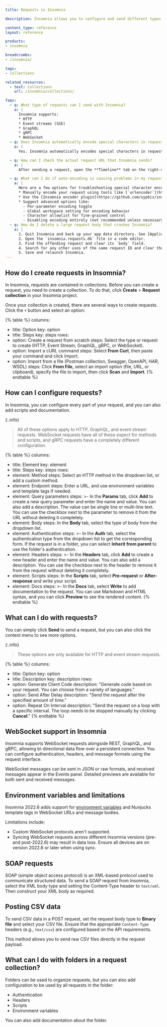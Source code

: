 ```yaml
---
title: Requests in Insomnia

description: Insomnia allows you to configure and send different types of requests.

content_type: reference
layout: reference

products:
- insomnia

breadcrumbs:
- /insomnia/

tags:
- collections

related_resources:
  - text: Collections
    url: /insomnia/collections/

faqs:
  - q: What type of requests can I send with Insomnia?
    a: |
      Insomnia supports:
      * HTTP
      * Event streams (SSE)
      * GraphQL
      * gRPC
      * WebSocket
  - q: Does Insomnia automatically encode special characters in request URLs?
    a: |
      Yes. Insomnia automatically encodes special characters in request URLs. This behavior ensures proper formatting for HTTP requests, but it may cause issues for users who intentionally want to send characters without encoding.

  - q: How can I check the actual request URL that Insomnia sends?
    a: |
      After sending a request, open the **Timeline** tab on the right-side panel. This shows the exact encoded request that was transmitted, allowing you to verify how special characters were handled.

  - q: What can I do if auto-encoding is causing problems in my request?
    a: |
      Here are a few options for troubleshooting special character encoding issues:
      * Manually encode your request using tools like [`urlencoder`](https://www.urlencoder.org/) or [W3Schools](https://www.w3schools.com/tags/ref_urlencode.ASP)
      * Use the [Insomnia encoder plugin](https://github.com/sypbiz/insomnia-plugin-encode-uri)
      * Suggest advanced options like:
        - Per-parameter encoding toggle
        - Global workspace setting for encoding behavior
        - Character allowlist for fine-grained control
        - Disabling encoding entirely (not recommended unless necessary)
  - q: How do I delete a large request body that crashes Insomnia?
    a: |
      1. Quit Insomnia and back up your app data directory. See [Application Data](https://docs.insomnia.rest/insomnia/application-data) for location info.
      2. Open the `insomnia.requests.db` file in a code editor.
      3. Find the offending request and clear its `body` field.
      4. Search for any other uses of the same request ID and clear those `body` fields as well.
      5. Save and relaunch Insomnia.
---
```


## How do I create requests in Insomnia?

In Insomnia, requests are contained in collections. Before you can create a request, you need to create a collection. To do that, click **Create** > **Request collection** in your Insomnia project.

Once your collection is created, there are several ways to create requests. Click the `+` button and select an option:

{% table %}
columns:
  - title: Option
    key: option
  - title: Steps
    key: steps
rows:
  - option: Create a request from scratch
    steps: Select the type or request to create (HTTP, Event Stream, GraphQL, gRPC, or WebSocket).
  - option: Import a cURL command
    steps: Select **From Curl**, then paste your command and click Import.
  - option: Import from a file (Postman collection, Swagger, OpenAPI, HAR, WSDL)
    steps: Click **From File**, select an import option (file, URL, or clipboard), specify the file to import, then click **Scan** and **Import**.
{% endtable %}

## How can I configure requests?

In Insomnia, you can configure every part of your request, and you can also add scripts and documentation.

{:.info}
> All of these options apply to HTTP, GraphQL, and event stream requests. WebSocket requests have all of these expect for methods and scripts, and gRPC requests have a completely different configuration. <!-- Link to gRPC docs? -->

{% table %}
columns:
  - title: Element
    key: element
  - title: Steps
    key: steps
rows:
  - element: Method
    steps: Select an HTTP method in the dropdown list, or add a custom method.
  - element: Endpoint
    steps: Enter a URL, and use environment variables and template tags if needed.
  - element: Query parameters
    steps: >-
      In the **Params** tab, click **Add** to create a new query parameter and enter the name and value. You can also add a description. The value can be single line or multi-line text. You can use the checkbox next to the parameter to remove it from the URL without deleting it completely.
  - element: Body
    steps: In the **Body** tab, select the type of body from the dropdown list.
  - element: Authentication
    steps: >-
      In the **Auth** tab, select the authentication type from the dropdown list to get the corresponding form. If the request is in a folder, you can select **Inherit from parent** to use the folder's authentication.
  - element: Headers
    steps: >-
      In the **Headers** tab, click **Add** to create a new header and enter the name and value. You can also add a description. You can use the checkbox next to the header to remove it from the request without deleting it completely.
  - element: Scripts
    steps: In the **Scripts** tab, select **Pre-request** or **After-response** and write your script.
  - element: Docs
    steps: >-
      In the **Docs** tab, select **Write** to add documentation to the request. You can use Markdown and HTML syntax, and you can click **Preview** to see the rendered content.
{% endtable %}


## What can I do with requests?

You can simply click **Send** to send a request, but you can also click the context menu to see more options.

{:.info}
> These options are only available for HTTP and event stream requests.

{% table %}
columns:
  - title: Option
    key: option
  - title: Description
    key: description
rows:
  - option: Generate Client Code
    description: "Generate code based on your request. You can choose from a variety of languages."
  - option: Send After Delay
    description: "Send the request after the specified amount of time."
  - option: Repeat On Interval
    description: "Send the request on a loop with a specific interval. The loop needs to be stopped manually by clicking **Cancel**."
{% endtable %}


## WebSocket support in Insomnia

Insomnia supports WebSocket requests alongside REST, GraphQL, and gRPC, allowing bi-directional data flow over a persistent connection. You can configure authentication, headers, and message formats using the request interface.

WebSocket messages can be sent in JSON or raw formats, and received messages appear in the Events panel. Detailed previews are available for both sent and received messages.

## Environment variables and limitations

Insomnia 2022.6 adds support for [environment variables](/insomnia/environment-variables/) and Nunjucks template tags in WebSocket URLs and message bodies.

Limitations include:

* Custom WebSocket protocols aren't supported.
* Syncing WebSocket requests across different Insomnia versions (pre- and post-2022.6) may result in data loss. Ensure all devices are on version 2022.6 or later when using sync.

## SOAP requests

SOAP (simple object access protocol) is an XML-based protocol used to communicate structured data. To send a SOAP request from Insomnia, select the XML body type and setting the Content-Type header to `text/xml`. Then construct your XML body as required.

## Posting CSV data

To send CSV data in a POST request, set the request body type to **Binary file** and select your CSV file. Ensure that the appropriate `Content-Type` headers (e.g., `text/csv`) are configured based on the API requirements.

This method allows you to send raw CSV files directly in the request payload.


## What can I do with folders in a request collection?

Folders can be used to organize requests, but you can also add configuration to be used by all requests in the folder:

* Authentication
* Headers
* Scripts
* Environment variables

You can also add documentation about the folder.